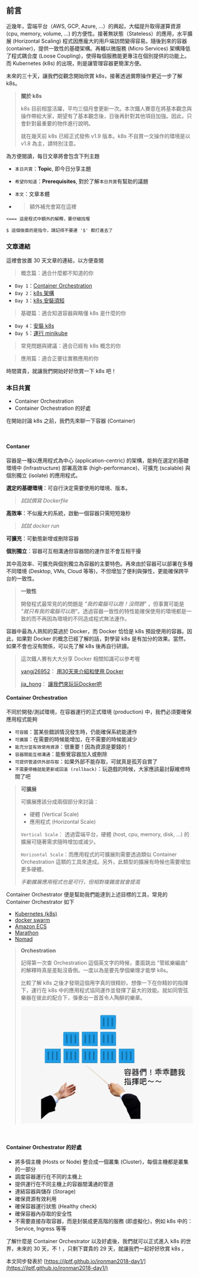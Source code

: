 ## 前言
近幾年，雲端平台（AWS, GCP, Azure, ...）的興起，大幅提升取得運算資源 (cpu, memory, volume, ...) 的方便性。接著無狀態（Stateless）的應用，水平擴展 (Horizontal Scaling) 程式因應龐大的用戶端訪問變得容易。隨後到來的容器 (container)，提供一致性的基礎架構。再輔以微服務 (Micro Services) 架構降低了程式耦合度 (Loose Coupling)，使得每個服務能更專注在個別提供的功能上。而 Kubernetes (k8s) 的出現，則是讓管理容器更簡潔方便。

未來的三十天，讓我們從觀念開始欣賞 k8s，接著透過實際操作更近一步了解 k8s。
> **關於 k8s**
> 
> k8s 目前相當活躍，平均三個月會更新一次。本次鐵人賽意在將基本觀念與操作帶給大家，期望有了基本觀念後，日後再針對其他項目加強。因此，只會針對最重要的物件進行說明。
> 
> 就在幾天前 k8s 已經正式發佈 v1.9 版本。k8s 不自賞一文操作的環境是以 v1.8 為主，請特別注意。

為方便閱讀，每日文章將會包含下列主題

* `本日共賞`：**Topic**, 即今日分享主題
* `希望你知道`：**Prerequisites**, 對於了解`本日共賞`有幫助的議題
* `本文`：文章本體

* >額外補充會寫在這裡

``` 
<=== 這是程式中額外的解釋，要仔細找喔
```

```
$ 這個後面的是指令，請記得不要連 '$' 都打進去了
```

### 文章連結
這裡會放置 30 天文章的連結，以方便查閱

> 概念篇：適合什麼都不知道的你

 * `Day 1`：[Container Orchestration](https://ithelp.ithome.com.tw/articles/10192193)
 * `Day 2`：[k8s 架構](https://ithelp.ithome.com.tw/articles/10192409)
 * `Day 3`：[k8s 安裝須知](https://ithelp.ithome.com.tw/articles/10192448)
 
> 基礎篇：適合知道容器與略懂 k8s 是什麼的你
 * `Day 4`：[安裝 k8s](https://ithelp.ithome.com.tw/articles/10192748)
 * `Day 5`：[運行 minikube](https://ithelp.ithome.com.tw/articles/10193237)

 
> 常見問題與建議：適合已經有 k8s 概念的你
 
> 應用篇：適合正要往實務應用的你


時間寶貴，就讓我們開始好好欣賞一下 k8s 吧！


### 本日共賞
* Container Orchestration
* Container Orchestration 的好處

在開始討論 k8s 之前，我們先來聊一下容器 (Container)

<br/>

#### Contaner

容器是一種以應用程式為中心 (application-centric) 的架構，能夠在選定的基礎環境中 (Infrastructure) 部署高效率 (high-performance)、可擴充 (scalable) 與個別獨立 (isolate) 的應用程式。


**選定的基礎環境**：可自行決定需要使用的環境、版本。
>*試試撰寫 Dockerfile*

**高效率**：不似龐大的系統，啟動一個容器只需短短幾秒
>*試試 docker run*

**可擴充**：可動態新增或刪除容器

**個別獨立**：容器可互相溝通但容器間的運作並不會互相干擾

其中高效率、可擴充與個別獨立為容器的主要特色。再來由於容器可以部署在多種不同環境 (Desktop, VMs, Cloud 等等)，不但增加了便利與彈性，更能確保跨平台的一致性。

>**一致性**
>
>開發程式最常見的的問題是 *"我的電腦可以跑！沒問題"* ，但事實可能是 *"就只有我的電腦可以跑"*。透過容器一致性的特性能確保使用的環境都是一致的而不再因為環境的不同造成程式無法運作。

容器中最為人熟知的莫過於 Docker，而 Docker 恰恰是 k8s 預設使用的容器。因此，如果對 Docker 的概念已經了解的話，對學習 k8s 是有加分的效果。當然，如果不會也沒有關係，可以先了解 k8s 後再自行研讀。

> 這次鐵人賽有大大分享 Docker 相關知識可以參考喔
> 
> [yangj26952](https://ithelp.ithome.com.tw/users/20103456/profile)： [用30天來介紹和使用 Docker](https://ithelp.ithome.com.tw/users/20103456/ironman/1320)
>
> [jia_hong](https://ithelp.ithome.com.tw/users/20107537/profile)： [讓我們來玩玩Docker吧](https://ithelp.ithome.com.tw/users/20107537/ironman/1417) 

#### Container Orchestration
不同於開發/測試環境，在容器運行的正式環境 (production) 中，我們必須要確保應用程式能夠

* `可容錯`：當某些錯誤情況發生時，仍能確保系統能運作
* `可擴展`：在需要的時候能增加，在不需要的時候能減少
* `能充分並有效使用資源`：很重要！因為資源是要錢的！
* `容器間能互相溝通`：能察覺容器加入或刪除
* `可提供管道供外部存取`：如果外部不能存取，可就真是孤芳自賞了
* `不需要停機就能更新或回滾 (rollback)`：玩遊戲的時候，大家應該最討厭維修時間了吧

>**可擴展**
>
>可擴展應該分成兩個部分來討論：
> 
> * 硬體 (Vertical Scale)
> * 應用程式 (Horizontal Scale)
>
> `Vertical Scale`： 透過雲端平台，硬體 (host, cpu, memory, disk, ...) 的擴展可隨著需求隨時增加或減少。
>
> `Horizontal Scale`：而應用程式的可擴展則需要透過類似 Container Orchestration 這類的工具來達成。另外，此類型的擴展有時候也需要增加更多硬體。
>
> *手動擴展應用程式也是可行，但相對複雜度就會提高*

Container Orchestrator 便是幫助我們能達到上述目標的工具，常見的 Container Orchestrator 如下

* [Kubernetes (k8s)](https://kubernetes.io/)
* [docker swarm](https://docs.docker.com/engine/swarm/)
* [Amazon ECS](https://aws.amazon.com/tw/ecs/details/)
* [Marathon](https://mesosphere.github.io/marathon/)
* [Nomad](https://www.nomadproject.io/?_ga=2.7258870.592423037.1512982166-1879891168.1512982166)

>**Orchestration**
>
>記得第一次查 Orchestration 這個英文字的時候，畫面跳出 "管絃樂編曲" 的解釋時真是差點沒昏倒。一度以為是要先學個樂理才能學 k8s。
>
>比較了解 k8s 之後才發現這個用字真的很精妙。想像一下在你精妙的指揮下，運行在 k8s 中的應用程式協同運作並發揮了最大的效能。就如同管弦樂器在彼此的配合下，彈奏出一首首令人陶醉的樂章。
>
>![](day1_1.png)

<br/>

#### Container Orchestrator 的好處

* 將多個主機 (Hosts or Node) 整合成一個叢集 (Cluster)，每個主機都是叢集的一部分
* 調度容器運行在不同的主機上
* 提供運行在不同主機上的容器間溝通的管道
* 連結容器與儲存 (Storage)
* 確保資源有效利用
* 確保容器運行狀態 (Healthy check)
* 確保容器內存取的安全性
* 不需要直接存取容器，而是封裝成更高階的服務 (即虛擬化)，例如 k8s 中的：Service, Ingress 等等

了解什麼是 Container Orchestrator 以及好處後，我們就可以正式進入 k8s 的世界，未來的 30 天，不！，只剩下寶貴的 29 天，就讓我們一起好好欣賞 k8s 。


本文同步發表於 [https://jlptf.github.io/ironman2018-day1/](https://jlptf.github.io/ironman2018-day1/)
